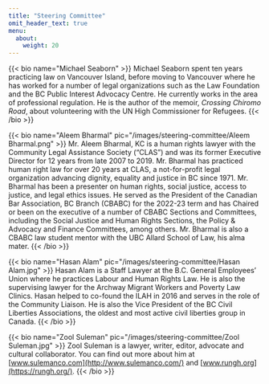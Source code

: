 ```yaml
---
title: "Steering Committee"
omit_header_text: true
menu:
  about:
    weight: 20
---
```


{{< bio name="Michael Seaborn" >}}
Michael Seaborn spent ten years practicing law on Vancouver Island, before moving to Vancouver where he has worked for a number of legal organizations such as the Law Foundation and the BC Public Interest Advocacy Centre. He currently works in the area of professional regulation. He is the author of the memoir, _Crossing Chiromo Road_, about volunteering with the UN High Commissioner for Refugees.
{{< /bio >}}

{{< bio name="Aleem Bharmal" pic="/images/steering-committee/Aleem Bharmal.png" >}}
Mr. Aleem Bharmal, KC is a human rights lawyer with the Community Legal Assistance Society (“CLAS”) and was its former Executive Director for 12 years from late 2007 to 2019. Mr. Bharmal has practiced human right law for over 20 years at CLAS, a not-for-profit legal organization advancing dignity, equality and justice in BC since 1971. Mr. Bharmal has been a presenter on human rights, social justice, access to justice, and legal ethics issues. He served as the President of the Canadian Bar Association, BC Branch (CBABC) for the 2022-23 term and has Chaired or been on the executive of a number of CBABC Sections and Committees, including the Social Justice and Human Rights Sections, the Policy &amp; Advocacy and Finance Committees, among others. Mr. Bharmal is also a CBABC law student mentor with the UBC Allard School of Law, his alma mater.
{{< /bio >}}

{{< bio name="Hasan Alam" pic="/images/steering-committee/Hasan Alam.jpg" >}}
Hasan Alam is a Staff Lawyer at the B.C. General Employees’ Union where he practices Labour and Human Rights Law. He is also the supervising lawyer for the Archway Migrant Workers and Poverty Law Clinics. Hasan helped to co-found the ILAH in 2016 and serves in the role of the Community Liaison. He is also the Vice President of the BC Civil Liberties Associations, the oldest and most active civil liberties group in Canada.
{{< /bio >}}

{{< bio name="Zool Suleman" pic="/images/steering-committee/Zool Suleman.jpg" >}}
Zool Suleman is a lawyer, writer, editor, advocate and cultural collaborator. You can find out more about him at [www.sulemanco.com](http://www.sulemanco.com/) and [www.rungh.org](https://rungh.org/).
{{< /bio >}}
